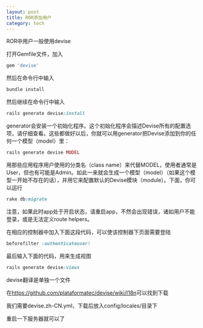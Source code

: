 ```yaml
---
layout: post
title: ROR添加用户
category: tech
---
```

ROR中用户一般使用devise

打开Gemfile文件，加入

```ruby
gem 'devise'
```

然后在命令行中输入

```ruby
bundle install
```

然后继续在命令行中输入

```ruby
rails generate devise:install
```

generator会安装一个初始化程序。这个初始化程序会描述Devise所有的配置选项，请仔细查看。这些都做好以后，你就可以用generator把Devise添加到你的任何一个模型（model）里：

```ruby
rails generate devise MODEL
```

用那些应用程序用户使用的分类名（class name）来代替MODEL，使用者通常是User，但也有可能是Admin。如此一来就会生成一个模型（model）（如果这个模型一开始不存在的话），并用它来配置默认的Devise模块（module）。下面，你可以运行

```ruby
rake db:migrate
```

注意，如果此时app处于开启状态，请重启app，不然会出现错误，诸如用户不能登录，或是无法定义route helpers。

在相应的控制器中加入下面这段代码，可以使该控制器下页面需要登陆

```ruby
beforefilter :authenticateuser!
```

最后输入下面的代码，用来生成视图

```ruby
rails generate devise:views
```

devise翻译是单独一个文件

在<a href="https://github.com/plataformatec/devise/wiki/I18n" target="_blank">https://github.com/plataformatec/devise/wiki/I18n</a>可以找到下载

我们需要devise.zh-CN.yml，下载后放入config/locales/目录下

重启一下服务器就可以了
